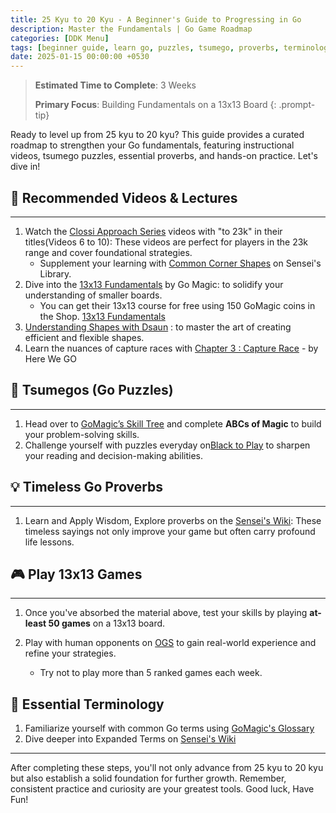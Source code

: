 ```yaml
---
title: 25 Kyu to 20 Kyu - A Beginner's Guide to Progressing in Go
description: Master the Fundamentals | Go Game Roadmap
categories: [DDK Menu]
tags: [beginner guide, learn go, puzzles, tsumego, proverbs, terminology, beginner guide, 13x13]
date: 2025-01-15 00:00:00 +0530
---
```


> **Estimated Time to Complete**: 3 Weeks 
>
> **Primary Focus**: Building Fundamentals on a 13x13 Board 
{: .prompt-tip}

Ready to level up from 25 kyu to 20 kyu? This guide provides a curated roadmap to strengthen your Go fundamentals, featuring instructional videos, tsumego puzzles, essential proverbs, and hands-on practice. Let's dive in!

## 🎥 Recommended Videos & Lectures

---

1. Watch the <a href="https://youtube.com/playlist?list=PL5mVjO5OFYSymMy2Mixl7E5vpwFDO_0B4&si=C_V23Nfre_AJsK2M" target="_blank" rel="nofollow noopener noreferrer">Clossi Approach Series</a> videos with "to 23k" in their titles(Videos 6 to 10): These videos are perfect for players in the 23k range and cover foundational strategies.
   - Supplement your learning with <a href="https://senseis.xmp.net/?CommonCornerShapes" target="_blank" rel="nofollow noopener noreferrer">Common Corner Shapes</a> on Sensei's Library.
2. Dive into the <a href="https://youtube.com/playlist?list=PL4DLlaT_bvDHS0Tg5lc5Qd5-aP_AMKGm2&si=N20-uaLpEdMhcMYx" target="_blank" rel="nofollow noopener noreferrer">13x13 Fundamentals</a> by Go Magic: to solidify your understanding of smaller boards.
   - You can get their 13x13 course for free using 150 GoMagic coins in the Shop. <a href="https://gomagic.org/courses/the-fundamentals-of-go-on-13x13/" target="_blank" rel="nofollow noopener noreferrer">13x13 Fundamentals</a>
3. <a href="https://youtu.be/JKBh8FGK9bU?si=Fr9eXsnyngoaAWt7" target="_blank" rel="nofollow noopener noreferrer">Understanding Shapes with Dsaun</a> : to master the art of creating efficient and flexible shapes.
4. Learn the nuances of capture races with <a href="https://youtube.com/playlist?list=PLsIslX1eRChLUDyINSWnRPNLKwd_9AD37&si=sb04zIBAKVSgz6sw" target="_blank" rel="nofollow noopener noreferrer">Chapter 3 : Capture Race</a> - by Here We GO

## 🧩 Tsumegos (Go Puzzles) 

---

1. Head over to <a href="https://gomagic.org/go-problems/" target="_blank" rel="nofollow noopener noreferrer">GoMagic’s Skill Tree</a> and complete **ABCs of Magic** to build your problem-solving skills.
2. Challenge yourself with puzzles everyday on<a href="https://blacktoplay.com" target="_blank" rel="nofollow noopener noreferrer">Black to Play</a> to sharpen your reading and decision-making abilities.

## 💡 Timeless Go Proverbs  

---

1. Learn and Apply Wisdom, Explore proverbs on the <a href="https://senseis.xmp.net/?GoProverbs"> Sensei's Wiki</a>: These timeless sayings not only improve your game but often carry profound life lessons.

## 🎮 Play 13x13 Games  

---

1. Once you've absorbed the material above, test your skills by playing **at-least 50 games** on a 13x13 board. 

2. Play with human opponents on <a href="https://online-go.com/" target="_blank" rel="nofollow noopener noreferrer">OGS</a> to gain real-world experience and refine your strategies.
   - Try not to play more than 5 ranked games each week.

## 📖 Essential Terminology 

1. Familiarize yourself with common Go terms using <a href="https://gomagic.org/glossary-of-go-terms/" target="_blank" rel="nofollow noopener noreferrer">GoMagic's Glossary</a> 
2. Dive deeper into Expanded Terms on <a href="https://senseis.xmp.net/?GoTerms" target="_blank" rel="nofollow noopener noreferrer">Sensei's Wiki</a>

---

After completing these steps, you'll not only advance from 25 kyu to 20 kyu but also establish a solid foundation for further growth. Remember, consistent practice and curiosity are your greatest tools. 
Good luck, Have Fun!